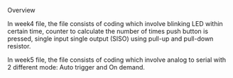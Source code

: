 Overview

In week4 file, the file consists of coding which involve blinking LED within certain time, counter to calculate the number of times push button is pressed, single input single output (SISO) using pull-up and pull-down resistor.

In week5 file, the file consists of coding which involve analog to serial with 2 different mode: Auto trigger and On demand.
